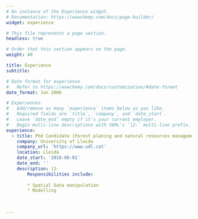 ```yaml
---
# An instance of the Experience widget.
# Documentation: https://wowchemy.com/docs/page-builder/
widget: experience

# This file represents a page section.
headless: true

# Order that this section appears on the page.
weight: 40

title: Experience
subtitle:

# Date format for experience
#   Refer to https://wowchemy.com/docs/customization/#date-format
date_format: Jan 2006

# Experiences.
#   Add/remove as many `experience` items below as you like.
#   Required fields are `title`, `company`, and `date_start`.
#   Leave `date_end` empty if it's your current employer.
#   Begin multi-line descriptions with YAML's `|2-` multi-line prefix.
experience:
  - title: Phd Candidate (Forest planing and natural resources management program)
    company: University of Lleida
    company_url: 'https://www.udl.cat'
    location: Lleida
    date_start: '2018-06-01'
    date_end: ''
    description: |2-
        Responsibilities include:
        
        * Spatial Data manipulation
        * Modelling
        
        
 
---
```


